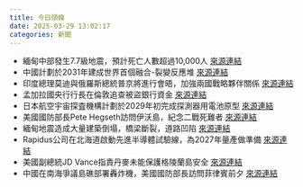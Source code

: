 ```yaml
---
title: 今日頭條
date: 2025-03-29 13:02:17
categories: 新聞            
---
```

- 緬甸中部發生7.7級地震，預計死亡人數超過10,000人 [來源連結](https://asiatimes.com/2025/03/usaid-closure-deepens-pain-of-quake-hit-myanmar/)
- 中國計劃於2031年建成世界首個融合-裂變反應堆 [來源連結](https://asiatimes.com/2025/03/china-aims-for-worlds-first-fusion-fission-reactor-by-2031/)
- 印度總理莫迪與俄羅斯總統普京將進行會晤，加強兩國戰略夥伴關係 [來源連結](https://asiatimes.com/2025/03/what-to-expect-from-modi-putin-tete-e-tete/)
- 孟加拉國央行行長在倫敦追查被盜銀行資金 [來源連結](https://www.theguardian.com/business/2025/mar/29/my-target-is-those-who-have-looted-my-banks-bangladeshs-bank-governor-chases-vanished-assets)
- 日本航空宇宙探査機構計劃於2029年初完成探測器用電池原型 [來源連結](https://www.japantimes.co.jp/news/2025/03/29/japan/jaea-space-probe-battery/)
- 美國國防部長Pete Hegseth訪問伊沃島，紀念二戰死難者 [來源連結](https://www.japantimes.co.jp/news/2025/03/29/japan/politics/us-japan-ioto-iwo-jima-ceremony/)
- 緬甸地震造成大量建築倒塌，橋梁斷裂，道路凹陷 [來源連結](https://www.japantimes.co.jp/news/2025/03/29/asia-pacific/myanmar-earthquake-junta-aid-toll/)
- Rapidus公司在北海道啟動先進半導體試驗線，為2027年量產做準備 [來源連結](https://www.japantimes.co.jp/business/2025/03/29/companies/rapidus-chips-pilot-launch/)
- 美國副總統JD Vance指責丹麥未能保護格陵蘭島安全 [來源連結](https://www.japantimes.co.jp/news/2025/03/29/world/politics/vance-visits-greenland/)
- 中國在南海爭議島礁部署轟炸機，美國國防部長訪問菲律賓前夕 [來源連結](https://www.japantimes.co.jp/news/2025/03/29/asia-pacific/china-bombers-south-china-sea/)



